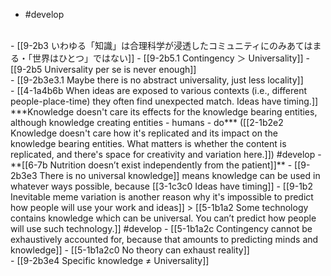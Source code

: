 - #develop
<br>
- [[9-2b3 いわゆる「知識」は合理科学が浸透したコミュニティにのみあてはまる・「世界はひとつ」ではない]]
  - [[9-2b5.1 Contingency ＞ Universality]]
    - [[9-2b5 Universality per se is never enough]]
<br>
- [[9-2b3e3.1 Maybe there is no abstract universality, just less locality]]
<br>
- [[4-1a4b6b When ideas are exposed to various contexts (i.e., different people-place-time) they often find unexpected match. Ideas have timing.]]
	***Knowledge doesn't care its effects for the knowledge bearing entities, although knowledge creating entities - humans - do*** ([[2-1b2e2 Knowledge doesn't care how it's replicated and its impact on the knowledge bearing entities. What matters is whether the content is replicated, and there's space for creativity and variation here.]]) #develop - **[[6-7b Nutrition doesn’t exist independently from the patient]]**
    - [[9-2b3e3 There is no universal knowledge]] means knowledge can be used in whatever ways possible, because [[3-1c3c0 Ideas have timing]]
      - [[9-1b2 Inevitable meme variation is another reason why it's impossible to predict how people will use your work and ideas]] > [[5-1b1a2 Some technology contains knowledge which can be universal. You can’t predict how people will use such technology.]] #develop
				- [[5-1b1a2c Contingency cannot be exhaustively accounted for, because that amounts to predicting minds and knowledge]]
					- [[5-1b1a2c0 No theory can exhaust reality]]
<br>
- [[9-2b3e4 Specific knowledge ≠ Universality]]

